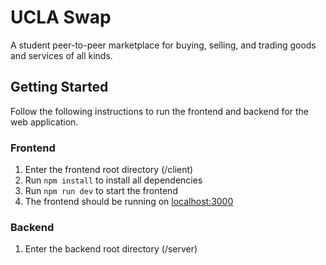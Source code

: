 # UCLA Swap

A student peer-to-peer marketplace for buying, selling, and trading goods and services of all kinds.

## Getting Started

Follow the following instructions to run the frontend and backend for the web application.

### Frontend

1. Enter the frontend root directory (/client)
2. Run `npm install` to install all dependencies
3. Run `npm run dev` to start the frontend
4. The frontend should be running on [localhost:3000](http://localhost:3000)

### Backend

1. Enter the backend root directory (/server)